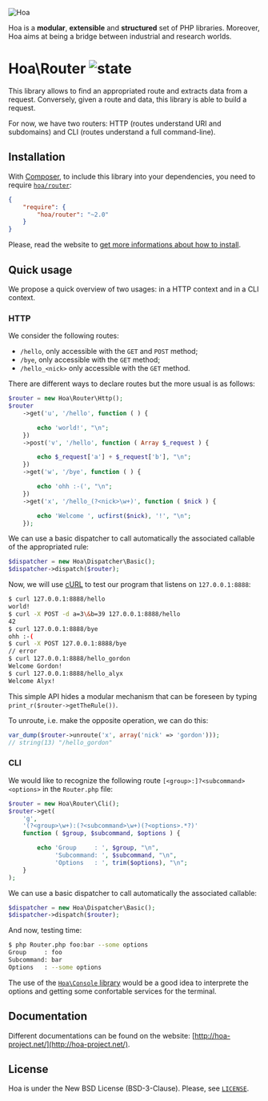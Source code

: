 ![Hoa](http://static.hoa-project.net/Image/Hoa_small.png)

Hoa is a **modular**, **extensible** and **structured** set of PHP libraries.
Moreover, Hoa aims at being a bridge between industrial and research worlds.

# Hoa\Router ![state](http://central.hoa-project.net/State/Router)

This library allows to find an appropriated route and extracts data from a
request. Conversely, given a route and data, this library is able to build a
request.

For now, we have two routers: HTTP (routes understand URI and subdomains) and
CLI (routes understand a full command-line).

## Installation

With [Composer](http://getcomposer.org/), to include this library into your
dependencies, you need to require
[`hoa/router`](https://packagist.org/packages/hoa/router):

```json
{
    "require": {
        "hoa/router": "~2.0"
    }
}
```

Please, read the website to [get more informations about how to
install](http://hoa-project.net/Source.html).

## Quick usage

We propose a quick overview of two usages: in a HTTP context and in a CLI
context.

### HTTP

We consider the following routes:

  * `/hello`, only accessible with the `GET` and `POST` method;
  * `/bye`, only accessible with the `GET` method;
  * `/hello_<nick>` only accessible with the `GET` method.

There are different ways to declare routes but the more usual is as follows:

```php
$router = new Hoa\Router\Http();
$router
    ->get('u', '/hello', function ( ) {

        echo 'world!', "\n";
    })
    ->post('v', '/hello', function ( Array $_request ) {

        echo $_request['a'] + $_request['b'], "\n";
    })
    ->get('w', '/bye', function ( ) {

        echo 'ohh :-(', "\n";
    })
    ->get('x', '/hello_(?<nick>\w+)', function ( $nick ) {

        echo 'Welcome ', ucfirst($nick), '!', "\n";
    });
```

We can use a basic dispatcher to call automatically the associated callable of
the appropriated rule:

```php
$dispatcher = new Hoa\Dispatcher\Basic();
$dispatcher->dispatch($router);
```

Now, we will use [cURL](http://curl.haxx.se/) to test our program that listens
on `127.0.0.1:8888`:

```sh
$ curl 127.0.0.1:8888/hello
world!
$ curl -X POST -d a=3\&b=39 127.0.0.1:8888/hello
42
$ curl 127.0.0.1:8888/bye
ohh :-(
$ curl -X POST 127.0.0.1:8888/bye
// error
$ curl 127.0.0.1:8888/hello_gordon
Welcome Gordon!
$ curl 127.0.0.1:8888/hello_alyx
Welcome Alyx!
```

This simple API hides a modular mechanism that can be foreseen by typing
`print_r($router->getTheRule())`.

To unroute, i.e. make the opposite operation, we can do this:

```php
var_dump($router->unroute('x', array('nick' => 'gordon')));
// string(13) "/hello_gordon"
```

### CLI

We would like to recognize the following route `[<group>:]?<subcommand>
<options>` in the `Router.php` file:

```php
$router = new Hoa\Router\Cli();
$router->get(
    'g',
    '(?<group>\w+):(?<subcommand>\w+)(?<options>.*?)'
    function ( $group, $subcommand, $options ) {

        echo 'Group     : ', $group, "\n",
             'Subcommand: ', $subcommand, "\n",
             'Options   : ', trim($options), "\n";
    }
);
```

We can use a basic dispatcher to call automatically the associated callable:

```php
$dispatcher = new Hoa\Dispatcher\Basic();
$dispatcher->dispatch($router);
```

And now, testing time:

```sh
$ php Router.php foo:bar --some options
Group     : foo
Subcommand: bar
Options   : --some options
```

The use of the [`Hoa\Console`
library](http://central.hoa-project.net/Resource/Library/Console) would be a
good idea to interprete the options and getting some confortable services for
the terminal.

## Documentation

Different documentations can be found on the website:
[http://hoa-project.net/](http://hoa-project.net/).

## License

Hoa is under the New BSD License (BSD-3-Clause). Please, see
[`LICENSE`](http://hoa-project.net/LICENSE).
